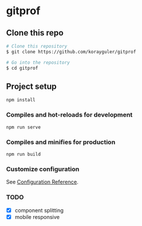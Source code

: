 # gitprof

## Clone this repo

```bash
# Clone this repository
$ git clone https://github.com/korayguler/gitprof

# Go into the repository
$ cd gitprof
```

## Project setup

```
npm install
```

### Compiles and hot-reloads for development

```
npm run serve
```

### Compiles and minifies for production

```
npm run build
```

### Customize configuration

See [Configuration Reference](https://cli.vuejs.org/config/).

### TODO

- [x] component splitting
- [x] mobile responsive
